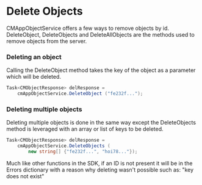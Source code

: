 # Delete Objects

CMAppObjectService offers a few ways to remove objects by id. DeleteObject, DeleteObjects and DeleteAllObjects are the methods used to remove objects from the server. 

### Deleting an object

Calling the DeleteObject method takes the key of the object as a parameter which will be deleted.

```csharp
Task<CMObjectResponse> delResponse =
	cmAppObjectService.DeleteObject ("fe232f...");
```

### Deleting multiple objects

Deleting multiple objects is done in the same way except the DeleteObjects method is leveraged with an array or list of keys to be deleted.

```csharp
Task<CMObjectResponse> delResponse =
	cmAppObjectService.DeleteObjects ( 
		new string[] {"fe232f...", "hoi78..."});
```

Much like other functions in the SDK, if an ID is not present it will be in the Errors dictionary with a reason why deleting wasn't possible such as: "key does not exist"